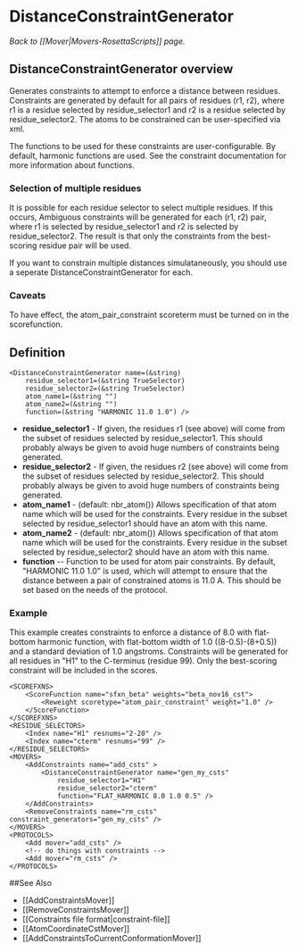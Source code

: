 # DistanceConstraintGenerator
*Back to [[Mover|Movers-RosettaScripts]] page.*
## DistanceConstraintGenerator overview

Generates constraints to attempt to enforce a distance between residues. Constraints are generated by default for all pairs of residues (r1, r2), where r1 is a residue selected by residue_selector1 and r2 is a residue selected by residue_selector2. The atoms to be constrained can be user-specified via xml.

The functions to be used for these constraints are user-configurable.  By default, harmonic functions are used. See the constraint documentation for more information about functions.

### Selection of multiple residues

It is possible for each residue selector to select multiple residues. If this occurs, Ambiguous constraints will be generated for each (r1, r2) pair, where r1 is selected by residue_selector1 and r2 is selected by residue_selector2. The result is that only the constraints from the best-scoring residue pair will be used.

If you want to constrain multiple distances simulataneously, you should use a seperate DistanceConstraintGenerator for each.

### Caveats

To have effect, the atom_pair_constraint scoreterm must be turned on in the scorefunction.

## Definition

```
<DistanceConstraintGenerator name=(&string)
    residue_selector1=(&string TrueSelector)
    residue_selector2=(&string TrueSelector)
    atom_name1=(&string "")
    atom_name2=(&string "")
    function=(&string "HARMONIC 11.0 1.0") />
```

* **residue_selector1** - If given, the residues r1 (see above) will come from the subset of residues selected by residue_selector1. This should probably always be given to avoid huge numbers of constraints being generated.
* **residue_selector2** - If given, the residues r2 (see above) will come from the subset of residues selected by residue_selector2. This should probably always be given to avoid huge numbers of constraints being generated.
* **atom_name1** - (default: nbr_atom()) Allows specification of that atom name which will be used for the constraints.  Every residue in the subset selected by residue_selector1 should have an atom with this name.
* **atom_name2** - (default: nbr_atom()) Allows specification of that atom name which will be used for the constraints.  Every residue in the subset selected by residue_selector2 should have an atom with this name.
* **function** -- Function to be used for atom pair constraints. By default, "HARMONIC 11.0 1.0" is used, which will attempt to ensure that the distance between a pair of constrained atoms is 11.0 A. This should be set based on the needs of the protocol.
    
### Example

This example creates constraints to enforce a distance of 8.0 with flat-bottom harmonic function, with flat-bottom width of 1.0 ((8-0.5)-(8+0.5)) and a standard deviation of 1.0 angstroms. Constraints will be generated for all residues in "H1" to the C-terminus (residue 99).  Only the best-scoring constraint will be included in the scores.

```
<SCOREFXNS>
    <ScoreFunction name="sfxn_beta" weights="beta_nov16_cst">
        <Reweight scoretype="atom_pair_constraint" weight="1.0" />
    </ScoreFunction>
</SCOREFXNS>
<RESIDUE_SELECTORS>
    <Index name="H1" resnums="2-20" />
    <Index name="cterm" resnums="99" />
</RESIDUE_SELECTORS>
<MOVERS>
    <AddConstraints name="add_csts" >
        <DistanceConstraintGenerator name="gen_my_csts"
            residue_selector1="H1"
            residue_selector2="cterm"
            function="FLAT_HARMONIC 8.0 1.0 0.5" />
    </AddConstraints>
    <RemoveConstraints name="rm_csts" constraint_generators="gen_my_csts" />
</MOVERS>
<PROTOCOLS>
    <Add mover="add_csts" />
    <!-- do things with constraints -->
    <Add mover="rm_csts" />
</PROTOCOLS>
```


##See Also

* [[AddConstraintsMover]]
* [[RemoveConstraintsMover]]
* [[Constraints file format|constraint-file]]
* [[AtomCoordinateCstMover]]
* [[AddConstraintsToCurrentConformationMover]]

